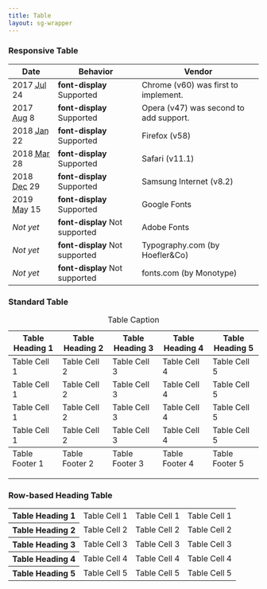 ```yaml
---
title: Table
layout: sg-wrapper
---
```


<h3>Responsive Table</h3>

<table-saw text-align>
<table>
    <thead>
        <tr>
            <th>Date</th>
            <th class="nowrap">Behavior</th>
            <th>Vendor</th>
        </tr>
    </thead>
    <tbody>
        <tr>
            <td class="nowrap">2017 <span class="hide-sm"><abbr title="July">Jul</abbr> 24</span></td>
            <td class="yes"><strong>font-display</strong> Supported</td>
            <td>Chrome (v60) was first to implement.</td>
        </tr>
        <tr>
            <td class="nowrap">2017 <span class="hide-sm"><abbr title="August">Aug</abbr> 8</span></td>
            <td class="yes"><strong>font-display</strong> Supported</td>
            <td>Opera (v47) was second to add support.</td>
        </tr>
        <tr>
            <td class="nowrap">2018 <span class="hide-sm"><abbr title="January">Jan</abbr> 22</span></td>
            <td class="yes"><strong>font-display</strong> Supported</td>
            <td>Firefox (v58)</td>
        </tr>
        <tr>
            <td class="nowrap">2018 <span class="hide-sm"><abbr title="March">Mar</abbr> 28</span></td>
            <td class="yes"><strong>font-display</strong> Supported</td>
            <td>Safari (v11.1)</td>
        </tr>
        <tr>
            <td class="nowrap">2018 <span class="hide-sm"><abbr title="December">Dec</abbr> 29</span></td>
            <td class="yes"><strong>font-display</strong> Supported</td>
            <td>Samsung Internet (v8.2)</td>
        </tr>
        <tr>
            <td class="nowrap">2019 <span class="hide-sm"><abbr title="May">May</abbr> 15</span></td>
            <td class="yes"><strong>font-display</strong> Supported</td>
            <td>Google Fonts</td>
        </tr>
        <tr>
            <td class="nowrap"><em>Not yet</em></td>
            <td class="no"><strong>font-display</strong> Not supported</td>
            <td>Adobe Fonts</td>
        </tr>
        <tr>
            <td class="nowrap"><em>Not yet</em></td>
            <td class="no"><strong>font-display</strong> Not supported</td>
            <td>Typography.com (by Hoefler&Co)</td>
        </tr>
        <tr>
            <td class="nowrap"><em>Not yet</em></td>
            <td class="no"><strong>font-display</strong> Not supported</td>
            <td>fonts.com (by Monotype)</td>
        </tr>
    </tbody>
</table>
</table-saw>

<h3>Standard Table</h3>

<table>
  <caption>
    Table Caption
  </caption>
  <thead>
    <tr>
      <th scope="col">Table Heading 1</th>
      <th scope="col">Table Heading 2</th>
      <th scope="col">Table Heading 3</th>
      <th scope="col">Table Heading 4</th>
      <th scope="col">Table Heading 5</th>
    </tr>
  </thead>
  <tfoot>
    <tr>
      <td>Table Footer 1</td>
      <td>Table Footer 2</td>
      <td>Table Footer 3</td>
      <td>Table Footer 4</td>
      <td>Table Footer 5</td>
    </tr>
  </tfoot>
  <tbody>
    <tr>
      <td>Table Cell 1</td>
      <td>Table Cell 2</td>
      <td>Table Cell 3</td>
      <td>Table Cell 4</td>
      <td>Table Cell 5</td>
    </tr>
    <tr>
      <td>Table Cell 1</td>
      <td>Table Cell 2</td>
      <td>Table Cell 3</td>
      <td>Table Cell 4</td>
      <td>Table Cell 5</td>
    </tr>
    <tr>
      <td>Table Cell 1</td>
      <td>Table Cell 2</td>
      <td>Table Cell 3</td>
      <td>Table Cell 4</td>
      <td>Table Cell 5</td>
    </tr>
    <tr>
      <td>Table Cell 1</td>
      <td>Table Cell 2</td>
      <td>Table Cell 3</td>
      <td>Table Cell 4</td>
      <td>Table Cell 5</td>
    </tr>
  </tbody>
</table>

<hr class="sg-hr" />
<h3>Row-based Heading Table</h3>
<table>
  <tbody>
    <tr>
      <th scope="row">Table Heading 1</th>
      <td>Table Cell 1</td>
      <td>Table Cell 1</td>
      <td>Table Cell 1</td>
    </tr>
    <tr>
      <th scope="row">Table Heading 2</th>
      <td>Table Cell 2</td>
      <td>Table Cell 2</td>
      <td>Table Cell 2</td>
    </tr>
    <tr>
      <th scope="row">Table Heading 3</th>
      <td>Table Cell 3</td>
      <td>Table Cell 3</td>
      <td>Table Cell 3</td>
    </tr>
    <tr>
      <th scope="row">Table Heading 4</th>
      <td>Table Cell 4</td>
      <td>Table Cell 4</td>
      <td>Table Cell 4</td>
    </tr>
    <tr>
      <th scope="row">Table Heading 5</th>
      <td>Table Cell 5</td>
      <td>Table Cell 5</td>
      <td>Table Cell 5</td>
    </tr>
  </tbody>
</table>
